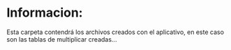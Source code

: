 # Informacion:

Esta carpeta contendrá los archivos creados con el aplicativo, en este caso son las tablas de multiplicar creadas...
